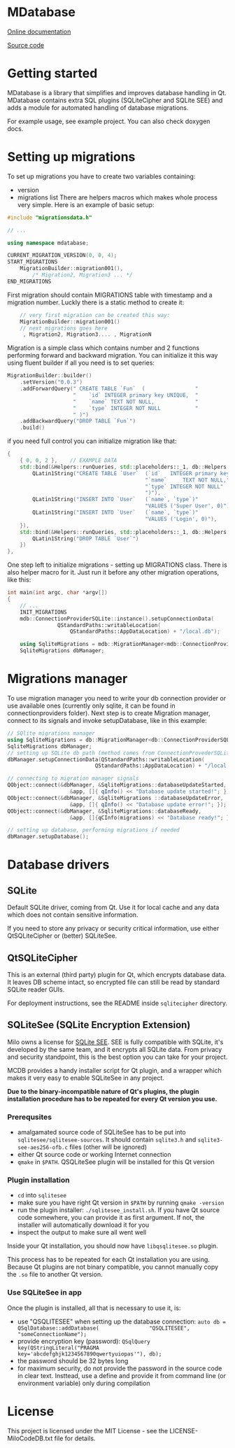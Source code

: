 MDatabase
===

[Online documentation](https://docs.milosolutions.com/milo-code-db/mmigrations)

[Source code](https://github.com/milosolutions/mmigrations)

# Getting started

MDatabase is a library that simplifies and improves database handling in Qt.
MDatabase contains extra SQL plugins (SQLiteCipher and SQLite SEE) and 
adds a module for automated handling of database migrations.

For example usage, see example project. You can also check doxygen docs.

# Setting up migrations

To set up migrations you have to create two  variables containing:
* version
* migrations list
There are helpers macros which makes whole process very simple. Here is an example
of basic setup:
```c++
#include "migrationsdata.h"

// ...

using namespace mdatabase;

CURRENT_MIGRATION_VERSION(0, 0, 4);
START_MIGRATIONS
    MigrationBuilder::migration001(),
        /* Migration2, Migration3 ... */ 
END_MIGRATIONS
```

First migration should contain MIGRATIONS table with timestamp and a migration 
number. Luckly there is a static method to create it:
```c++
    // very first migration can be created this way:
    MigrationBuilder::migration001()
    // next migrations goes here 
     , Migration2, Migration3.... , MigrationN
```


Migration is a simple class which contains number and 2 functions performing 
forward and backward migration. You can initialize it this way using fluent 
builder if all you need is to set queries:
```c++
MigrationBuilder::builder()
    .setVersion("0.0.3")
    .addForwardQuery(" CREATE TABLE `Fun`  (                "
                     "    `id` INTEGER primary key UNIQUE,  "
                     "    `name` TEXT NOT NULL,             "
                     "    `type` INTEGER NOT NULL           "
                     " )")
    .addBackwardQuery("DROP TABLE `Fun`")
    .build()
```

if you need full control you can initialize migration like that:
```c++
{
    { 0, 0, 2 },    // EXAMPLE DATA
    std::bind(&Helpers::runQueries, std::placeholders::_1, db::Helpers::Queries {
        QLatin1String("CREATE TABLE `User`  (`id`   INTEGER primary key UNIQUE,"
                                            "`name`		TEXT NOT NULL,"
                                            "`type`	INTEGER NOT NULL"
                                            ")"),
        QLatin1String("INSERT INTO `User`   (`name`, `type`)"
                                            "VALUES ('Super User', 0)"),
        QLatin1String("INSERT INTO `User`   (`name`, `type`)"
                                            "VALUES ('Login', 0)"),
    }),
    std::bind(&Helpers::runQueries, std::placeholders::_1, db::Helpers::Queries {
        QLatin1String("DROP TABLE `User`")
    })
},
```


One step left to initialize migrations - setting up MIGRATIONS class. 
There is also helper macro for it. Just run it before any other migration operations, like this:

```c++
int main(int argc, char *argv[])
{
    // ...
    INIT_MIGRATIONS
    mdb::ConnectionProviderSQLite::instance().setupConnectionData(
                QStandardPaths::writableLocation(
                    QStandardPaths::AppDataLocation) + "/local.db");

    using SqliteMigrations = mdb::MigrationManager<mdb::ConnectionProviderSQLite>;
    SqliteMigrations dbManager;
```


# Migrations manager
To use migration manager you need to write your db connection provider or use 
available ones (currently only sqlite, it can be found in connectionproviders 
folder). Next step is to create Migration manager, connect to its signals
and invoke setupDatabase, like in this example:

```c++
// SQlite migrations manager 
using SqliteMigrations = db::MigrationManager<db::ConnectionProviderSQLite>;
SqliteMigrations dbManager;
// setting up SQLite db path (method comes from ConnectionProvederSQLite)
dbManager.setupConnectionData(QStandardPaths::writableLocation(
                            QStandardPaths::AppDataLocation) + "/local.db");

// connecting to migration manager signals
QObject::connect(&dbManager, &SqliteMigrations::databaseUpdateStarted,
                    &app, []{ qInfo() << "Database update started!"; });
QObject::connect(&dbManager, &SqliteMigrations ::databaseUpdateError,
                    &app, []{ qInfo() << "Database update error!"; });
QObject::connect(&dbManager, &SqliteMigrations::databaseReady,
                    &app, []{qCInfo(migrations) << "Database ready!"; });

// setting up database, performing migrations if needed
dbManager.setupDatabase();
```

# Database drivers

## SQLite

Default SQLite driver, coming from Qt. Use it for local cache and any data which
does not contain sensitive information.

If you need to store any privacy or security critical information, use either
QtSQLiteCipher or (better) SQLiteSee.

## QtSQLiteCipher

This is an external (third party) plugin for Qt, which encrypts database data.
It leaves DB scheme intact, so encrypted file can still be read by standard
SQLite reader GUIs.

For deployment instructions, see the README inside `sqlitecipher` directory.

## SQLiteSee (SQLite Encryption Extension)

Milo owns a license for [SQLite SEE](https://www.hwaci.com/sw/sqlite/see.html).
SEE is fully compatible with SQLite, it's developed by the same team, and it
encrypts all SQLite data. From privacy and security standpoint, this is the best
option you can take for your project.

MCDB provides a handy installer script for Qt plugin, and a wrapper which makes 
it very easy to enable SQLiteSee in any project.

**Due to the binary-incompatible nature of Qt's plugins, the plugin** 
**installation procedure has to be repeated for every Qt version you use.**

### Prerequsites

* amalgamated source code of SQLiteSee has to be put into `sqlitesee/sqlitesee-sources`. It should contain `sqlite3.h` and `sqlite3-see-aes256-ofb.c` files (other will be ignored)
* either Qt source code or working Internet connection
* `qmake` in `$PATH`. QSQLiteSee plugin will be installed for this Qt version

### Plugin installation

* `cd` into `sqlitesee`
* make sure you have right Qt version in `$PATH` by running `qmake -version`
* run the plugin installer: `./sqlitesee_install.sh`. If you have Qt source code 
somewhere, you can provide it as first argument. If not, the installer will 
automatically download it for you
* inspect the output to make sure all went well

Inside your Qt installation, you should now have `libqsqlitesee.so` plugin.

This process has to be repeated for each Qt installation you are using. Because 
Qt plugins are not binary compatible, you cannot manually copy the `.so` file 
to another Qt version. 

### Use SQLiteSee in app

Once the plugin is installed, all that is necessary to use it, is:
* use "QSQLITESEE" when setting up the database connection: `auto db = QSqlDatabase::addDatabase(                "QSQLITESEE", "someConnectionName");`
* provide encryption key (password): `QSqlQuery key(QStringLiteral("PRAGMA key='abcdefghjk1234567890qwertyuiopas'"), db);`
* the password should be 32 bytes long
* for maximum security, do not provide the password in the source code in clear 
text. Insttead, use a define and provide it from command line (or environment 
variable) only during compilation

# License

This project is licensed under the MIT License - see the LICENSE-MiloCodeDB.txt file for details.
